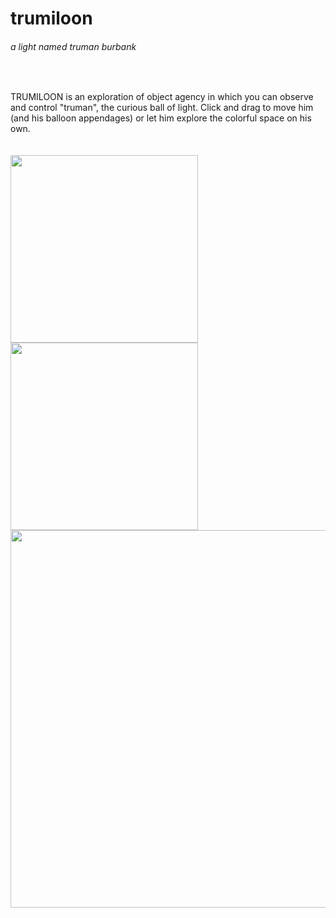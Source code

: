 <div>
<h1>trumiloon</h1> <h6>a light named truman burbank</h6>
</div>
  
&nbsp;

TRUMILOON is an exploration of object agency in which you can observe and control "truman", the curious ball of light. Click and drag to move him (and his balloon appendages) or let him explore the colorful space on his own.
<br>
<br>
&nbsp;
&nbsp;
&nbsp;
<br>
<img src="./example_ux/trumiloon_control.gif" width=300>
<img src="./example_ux/trumiloon_alone.gif" width=300>
<img src="./example_ux/trumiloon_main.gif" width=604>

